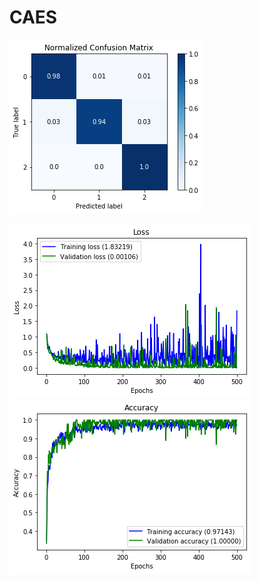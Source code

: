# CAES



![](./src/Figures/confusion_matrix.png)

![](./src/Figures/loss.png)
![](./src/Figures/accuracy.png)
